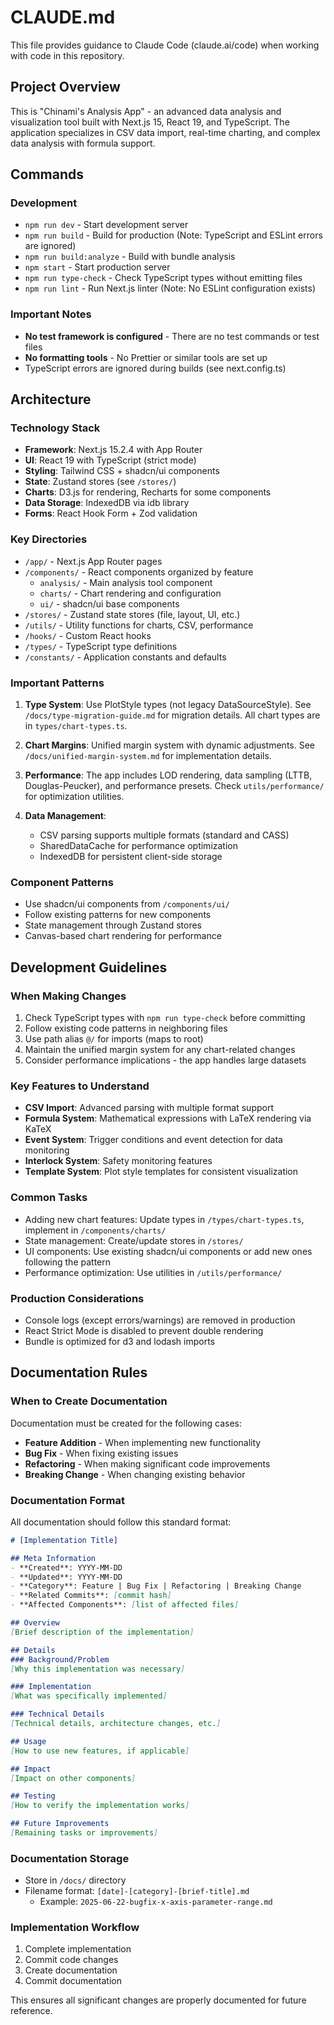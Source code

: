 # CLAUDE.md

This file provides guidance to Claude Code (claude.ai/code) when working with code in this repository.

## Project Overview

This is "Chinami's Analysis App" - an advanced data analysis and visualization tool built with Next.js 15, React 19, and TypeScript. The application specializes in CSV data import, real-time charting, and complex data analysis with formula support.

## Commands

### Development
- `npm run dev` - Start development server
- `npm run build` - Build for production (Note: TypeScript and ESLint errors are ignored)
- `npm run build:analyze` - Build with bundle analysis
- `npm start` - Start production server
- `npm run type-check` - Check TypeScript types without emitting files
- `npm run lint` - Run Next.js linter (Note: No ESLint configuration exists)

### Important Notes
- **No test framework is configured** - There are no test commands or test files
- **No formatting tools** - No Prettier or similar tools are set up
- TypeScript errors are ignored during builds (see next.config.ts)

## Architecture

### Technology Stack
- **Framework**: Next.js 15.2.4 with App Router
- **UI**: React 19 with TypeScript (strict mode)
- **Styling**: Tailwind CSS + shadcn/ui components
- **State**: Zustand stores (see `/stores/`)
- **Charts**: D3.js for rendering, Recharts for some components
- **Data Storage**: IndexedDB via idb library
- **Forms**: React Hook Form + Zod validation

### Key Directories
- `/app/` - Next.js App Router pages
- `/components/` - React components organized by feature
  - `analysis/` - Main analysis tool component
  - `charts/` - Chart rendering and configuration
  - `ui/` - shadcn/ui base components
- `/stores/` - Zustand state stores (file, layout, UI, etc.)
- `/utils/` - Utility functions for charts, CSV, performance
- `/hooks/` - Custom React hooks
- `/types/` - TypeScript type definitions
- `/constants/` - Application constants and defaults

### Important Patterns

1. **Type System**: Use PlotStyle types (not legacy DataSourceStyle). See `/docs/type-migration-guide.md` for migration details. All chart types are in `types/chart-types.ts`.

2. **Chart Margins**: Unified margin system with dynamic adjustments. See `/docs/unified-margin-system.md` for implementation details.

3. **Performance**: The app includes LOD rendering, data sampling (LTTB, Douglas-Peucker), and performance presets. Check `utils/performance/` for optimization utilities.

4. **Data Management**: 
   - CSV parsing supports multiple formats (standard and CASS)
   - SharedDataCache for performance optimization
   - IndexedDB for persistent client-side storage

### Component Patterns
- Use shadcn/ui components from `/components/ui/`
- Follow existing patterns for new components
- State management through Zustand stores
- Canvas-based chart rendering for performance

## Development Guidelines

### When Making Changes
1. Check TypeScript types with `npm run type-check` before committing
2. Follow existing code patterns in neighboring files
3. Use path alias `@/` for imports (maps to root)
4. Maintain the unified margin system for any chart-related changes
5. Consider performance implications - the app handles large datasets

### Key Features to Understand
- **CSV Import**: Advanced parsing with multiple format support
- **Formula System**: Mathematical expressions with LaTeX rendering via KaTeX
- **Event System**: Trigger conditions and event detection for data monitoring
- **Interlock System**: Safety monitoring features
- **Template System**: Plot style templates for consistent visualization

### Common Tasks
- Adding new chart features: Update types in `/types/chart-types.ts`, implement in `/components/charts/`
- State management: Create/update stores in `/stores/`
- UI components: Use existing shadcn/ui components or add new ones following the pattern
- Performance optimization: Use utilities in `/utils/performance/`

### Production Considerations
- Console logs (except errors/warnings) are removed in production
- React Strict Mode is disabled to prevent double rendering
- Bundle is optimized for d3 and lodash imports

## Documentation Rules

### When to Create Documentation
Documentation must be created for the following cases:
- **Feature Addition** - When implementing new functionality
- **Bug Fix** - When fixing existing issues
- **Refactoring** - When making significant code improvements
- **Breaking Change** - When changing existing behavior

### Documentation Format
All documentation should follow this standard format:

```markdown
# [Implementation Title]

## Meta Information
- **Created**: YYYY-MM-DD
- **Updated**: YYYY-MM-DD
- **Category**: Feature | Bug Fix | Refactoring | Breaking Change
- **Related Commits**: [commit hash]
- **Affected Components**: [list of affected files]

## Overview
[Brief description of the implementation]

## Details
### Background/Problem
[Why this implementation was necessary]

### Implementation
[What was specifically implemented]

### Technical Details
[Technical details, architecture changes, etc.]

## Usage
[How to use new features, if applicable]

## Impact
[Impact on other components]

## Testing
[How to verify the implementation works]

## Future Improvements
[Remaining tasks or improvements]
```

### Documentation Storage
- Store in `/docs/` directory
- Filename format: `[date]-[category]-[brief-title].md`
  - Example: `2025-06-22-bugfix-x-axis-parameter-range.md`

### Implementation Workflow
1. Complete implementation
2. Commit code changes
3. Create documentation
4. Commit documentation

This ensures all significant changes are properly documented for future reference.